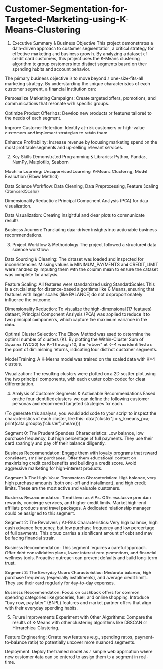 # Customer-Segmentation-for-Targeted-Marketing-using-K-Means-Clustering
1. Executive Summary & Business Objective
This project demonstrates a data-driven approach to customer segmentation, a critical strategy for effective marketing and business growth. By analyzing a dataset of credit card customers, this project uses the K-Means clustering algorithm to group customers into distinct segments based on their spending habits and account behavior.

The primary business objective is to move beyond a one-size-fits-all marketing strategy. By understanding the unique characteristics of each customer segment, a financial institution can:

Personalize Marketing Campaigns: Create targeted offers, promotions, and communications that resonate with specific groups.

Optimize Product Offerings: Develop new products or features tailored to the needs of each segment.

Improve Customer Retention: Identify at-risk customers or high-value customers and implement strategies to retain them.

Enhance Profitability: Increase revenue by focusing marketing spend on the most profitable segments and up-selling relevant services.

2. Key Skills Demonstrated
Programming & Libraries: Python, Pandas, NumPy, Matplotlib, Seaborn

Machine Learning: Unsupervised Learning, K-Means Clustering, Model Evaluation (Elbow Method)

Data Science Workflow: Data Cleaning, Data Preprocessing, Feature Scaling (StandardScaler)

Dimensionality Reduction: Principal Component Analysis (PCA) for data visualization.

Data Visualization: Creating insightful and clear plots to communicate results.

Business Acumen: Translating data-driven insights into actionable business recommendations.

3. Project Workflow & Methodology
The project followed a structured data science workflow:

Data Sourcing & Cleaning: The dataset was loaded and inspected for inconsistencies. Missing values in MINIMUM_PAYMENTS and CREDIT_LIMIT were handled by imputing them with the column mean to ensure the dataset was complete for analysis.

Feature Scaling: All features were standardized using StandardScaler. This is a crucial step for distance-based algorithms like K-Means, ensuring that features with larger scales (like BALANCE) do not disproportionately influence the outcome.

Dimensionality Reduction: To visualize the high-dimensional (17 features) dataset, Principal Component Analysis (PCA) was applied to reduce it to two principal components, which capture the maximum variance in the data.

Optimal Cluster Selection: The Elbow Method was used to determine the optimal number of clusters (K). By plotting the Within-Cluster Sum of Squares (WCSS) for K=1 through 10, the "elbow" at K=4 was identified as the point of diminishing returns, indicating four distinct customer segments.

Model Training: A K-Means model was trained on the scaled data with K=4 clusters.

Visualization: The resulting clusters were plotted on a 2D scatter plot using the two principal components, with each cluster color-coded for clear differentiation.

4. Analysis of Customer Segments & Actionable Recommendations
Based on the four identified clusters, we can define the following customer personas and recommend targeted strategies for each.

(To generate this analysis, you would add code to your script to inspect the characteristics of each cluster, like this: data['cluster'] = y_kmeans_pca; print(data.groupby('cluster').mean()))

Segment 0: The Prudent Spenders
Characteristics: Low balance, low purchase frequency, but high percentage of full payments. They use their card sparingly and pay off their balance diligently.

Business Recommendation: Engage them with loyalty programs that reward consistent, smaller purchases. Offer them educational content on maximizing credit card benefits and building a credit score. Avoid aggressive marketing for high-interest products.

Segment 1: The High-Value Transactors
Characteristics: High balance, very high purchase amounts (both one-off and installment), and high credit limits. These are the most active and valuable customers.

Business Recommendation: Treat them as VIPs. Offer exclusive premium rewards, concierge services, and higher credit limits. Market high-end affiliate products and travel packages. A dedicated relationship manager could be assigned to this segment.

Segment 2: The Revolvers / At-Risk
Characteristics: Very high balance, high cash advance frequency, but low purchase frequency and low percentage of full payments. This group carries a significant amount of debt and may be facing financial strain.

Business Recommendation: This segment requires a careful approach. Offer debt consolidation plans, lower interest rate promotions, and financial wellness tools. Proactive outreach can prevent defaults and build long-term trust.

Segment 3: The Everyday Users
Characteristics: Moderate balance, high purchase frequency (especially installments), and average credit limits. They use their card regularly for day-to-day expenses.

Business Recommendation: Focus on cashback offers for common spending categories like groceries, fuel, and online shopping. Introduce "buy now, pay later" (BNPL) features and market partner offers that align with their everyday spending habits.

5. Future Improvements
Experiment with Other Algorithms: Compare the results of K-Means with other clustering algorithms like DBSCAN or Hierarchical Clustering.

Feature Engineering: Create new features (e.g., spending ratios, payment-to-balance ratio) to potentially uncover more nuanced segments.

Deployment: Deploy the trained model as a simple web application where new customer data can be entered to assign them to a segment in real-time.
